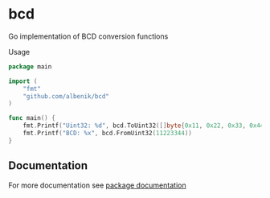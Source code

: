 # bcd

Go implementation of BCD conversion functions

Usage

```go
package main

import (
	"fmt"
	"github.com/albenik/bcd"
)

func main() {
	fmt.Printf("Uint32: %d", bcd.ToUint32([]byte{0x11, 0x22, 0x33, 0x44}))
	fmt.Printf("BCD: %x", bcd.FromUint32(11223344))
}
```

## Documentation
For more documentation see [package documentation](https://godoc.org/github.com/albenik/bcd)
